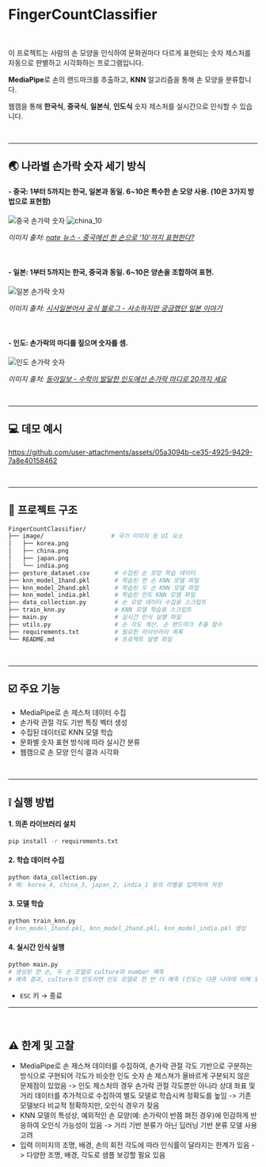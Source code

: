 # FingerCountClassifier 

<br>


이 프로젝트는 사람의 손 모양을 인식하여 문화권마다 다르게 표현되는 숫자 제스처를 자동으로 판별하고 시각화하는 프로그램입니다.


**MediaPipe**로 손의 랜드마크를 추출하고, **KNN** 알고리즘을 통해 손 모양을 분류합니다.


웹캠을 통해 **한국식**, **중국식**, **일본식**, **인도식** 숫자 제스처를 실시간으로 인식할 수 있습니다.

<br>

---


## :earth_asia: 나라별 손가락 숫자 세기 방식


#### - 중국: 1부터 5까지는 한국, 일본과 동일. 6~10은 특수한 손 모양 사용. (10은 3가지 방법으로 표현함)


![중국 손가락 숫자](https://github.com/user-attachments/assets/7301843b-dbc6-4d96-b9e1-aa327b9a841f)
![china_10](https://github.com/user-attachments/assets/8c1324e7-5676-4028-8eff-a5d50c0b3b5f)



*이미지 출처: [nate 뉴스 - 중국에선 한 손으로 ‘10’까지 표현한다?](https://news.nate.com/view/20110718n23765)*  


<br>


#### - 일본: 1부터 5까지는 한국, 중국과 동일. 6~10은 양손을 조합하여 표현.

  
![일본 손가락 숫자](https://github.com/user-attachments/assets/cf449d0e-cec3-47c7-8efa-13a33377eac7)


*이미지 출처: [시사일본어사 공식 블로그 - 사소하지만 궁금했던 일본 이야기](https://blog.naver.com/japansisa/222134378192)*  


<br>


#### - 인도: 손가락의 마디를 짚으며 숫자를 셈.

  
![인도 손가락 숫자](https://github.com/user-attachments/assets/5d0b6a5e-e1bf-47ba-9272-54308635f0f4)


*이미지 출처: [동아일보 - 수학이 발달한 인도에선 손가락 마디로 20까지 세요](https://www.donga.com/news/Society/article/all/20200721/102097268/1)*  


<br>


---

## :computer: 데모 예시



https://github.com/user-attachments/assets/05a3094b-ce35-4925-9429-7a8e40158462




<br>

---


## :file_folder: 프로젝트 구조

```bash
FingerCountClassifier/
├── image/                   # 국기 이미지 등 UI 요소
│   ├── korea.png
│   ├── china.png
│   ├── japan.png
│   └── india.png
├── gesture_dataset.csv       # 수집된 손 모양 학습 데이터
├── knn_model_1hand.pkl       # 학습된 한 손 KNN 모델 파일
├── knn_model_2hand.pkl       # 학습된 두 손 KNN 모델 파일
├── knn_model_india.pkl       # 학습된 인도 KNN 모델 파일
├── data_collection.py        # 손 모양 데이터 수집용 스크립트
├── train_knn.py              # KNN 모델 학습용 스크립트
├── main.py                   # 실시간 인식 실행 파일
├── utils.py                  # 손 각도 계산, 손 랜드마크 추출 함수
├── requirements.txt          # 필요한 라이브러리 목록
└── README.md                 # 프로젝트 설명 파일
```

<br>

---

## :ballot_box_with_check: 주요 기능

* MediaPipe로 손 제스처 데이터 수집
* 손가락 관절 각도 기반 특징 벡터 생성
* 수집된 데이터로 KNN 모델 학습
* 문화별 숫자 표현 방식에 따라 실시간 분류
* 웹캠으로 손 모양 인식 결과 시각화

<br>

---

## :grey_exclamation: 실행 방법

#### 1. 의존 라이브러리 설치

```bash
pip install -r requirements.txt
```

#### 2. 학습 데이터 수집

```bash
python data_collection.py
# 예: korea_4, china_3, japan_2, india_1 등의 라벨을 입력하여 저장
```

#### 3. 모델 학습

```bash
python train_knn.py
# knn_model_1hand.pkl, knn_model_2hand.pkl, knn_model_india.pkl 생성
```

#### 4. 실시간 인식 실행

```bash
python main.py
# 생성된 한 손, 두 손 모델로 culture와 number 예측
# 예측 결과, culture가 인도라면 인도 모델로 한 번 더 예측 (인도는 다른 나라에 비해 모양 구분이 힘들기 때문에 더 많은 특징 추출)
```

* `ESC` 키 → 종료

---


<br>

## :warning: 한계 및 고찰 
- MediaPipe로 손 제스쳐 데이터를 수집하여, 손가락 관절 각도 기반으로 구분하는 방식으로 구현되어 각도가 비슷한 인도 숫자 손 제스쳐가 올바르게 구분되지 않은 문제점이 있었음
   -> 인도 제스처의 경우 손가락 관절 각도뿐만 아니라 상대 좌표 및 거리 데이터를 추가적으로 수집하여 별도 모델로 학습시켜 정확도를 높임
   -> 기존 모델보다 비교적 정확하지만, 오인식 경우가 잦음
- KNN 모델의 특성상, 예외적인 손 모양(예: 손가락이 반쯤 펴진 경우)에 민감하게 반응하여 오인식 가능성이 있음
   -> 거리 기반 분류가 아닌 딥러닝 기반 분류 모델 사용 고려
- 입력 이미지의 조명, 배경, 손의 회전 각도에 따라 인식률이 달라지는 한계가 있음
   -> 다양한 조명, 배경, 각도로 샘플 보강할 필요 있음

